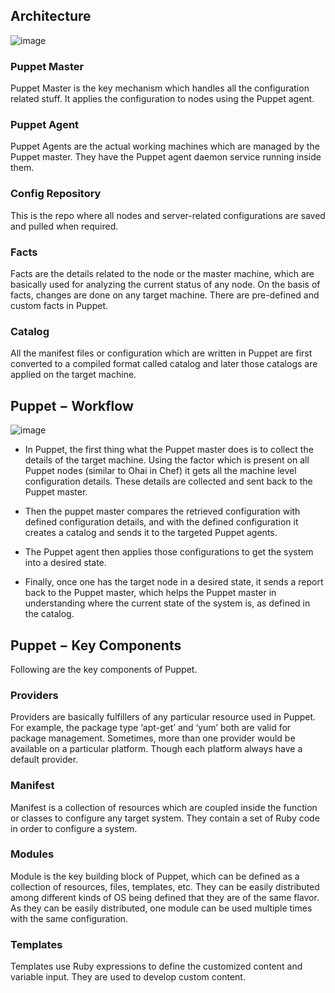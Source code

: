 ## Architecture

![image](https://github.com/MeSabya/Puppet/assets/33947539/d61a5da9-0f30-4094-88d3-ac5804e4b469)

### Puppet Master
Puppet Master is the key mechanism which handles all the configuration related stuff. It applies the configuration to nodes using the Puppet agent.

### Puppet Agent
Puppet Agents are the actual working machines which are managed by the Puppet master. They have the Puppet agent daemon service running inside them.

### Config Repository
This is the repo where all nodes and server-related configurations are saved and pulled when required.

### Facts
Facts are the details related to the node or the master machine, which are basically used for analyzing the current status of any node. On the basis of facts, changes are done on any target machine. There are pre-defined and custom facts in Puppet.

### Catalog
All the manifest files or configuration which are written in Puppet are first converted to a compiled format called catalog and later those catalogs are applied on the target machine.

## Puppet − Workflow

![image](https://github.com/MeSabya/Puppet/assets/33947539/9b1fcf92-4827-4905-9bf4-42285714a00d)

- In Puppet, the first thing what the Puppet master does is to collect the details of the target machine. Using the factor which is present on all Puppet nodes (similar to Ohai in Chef) it gets all the machine level configuration details. These details are collected and sent back to the Puppet master.

- Then the puppet master compares the retrieved configuration with defined configuration details, and with the defined configuration it creates a catalog and sends it to the targeted Puppet agents.

- The Puppet agent then applies those configurations to get the system into a desired state.

- Finally, once one has the target node in a desired state, it sends a report back to the Puppet master, which helps the Puppet master in understanding where the current state of the system is, as defined in the catalog.

## Puppet − Key Components
Following are the key components of Puppet.

### Providers
Providers are basically fulfillers of any particular resource used in Puppet. For example, the package type ‘apt-get’ and ‘yum’ both are valid for package management. Sometimes, more than one provider would be available on a particular platform. Though each platform always have a default provider.

### Manifest
Manifest is a collection of resources which are coupled inside the function or classes to configure any target system. They contain a set of Ruby code in order to configure a system.

### Modules
Module is the key building block of Puppet, which can be defined as a collection of resources, files, templates, etc. They can be easily distributed among different kinds of OS being defined that they are of the same flavor. As they can be easily distributed, one module can be used multiple times with the same configuration.

### Templates
Templates use Ruby expressions to define the customized content and variable input. They are used to develop custom content. 

